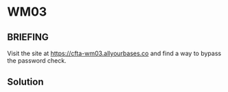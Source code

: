 # WM03
## BRIEFING
Visit the site at https://cfta-wm03.allyourbases.co and find a way to bypass the password check.

## Solution

<image source="wm03_login.png" width=400x>
